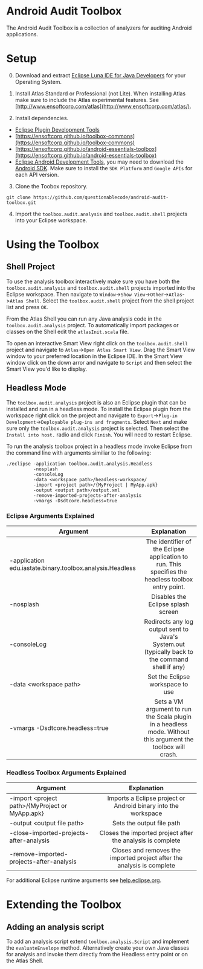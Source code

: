 Android Audit Toolbox
===============

The Android Audit Toolbox is a collection of analyzers for auditing Android applications.

# Setup

0) Download and extract [Eclipse Luna IDE for Java Developers](https://eclipse.org/downloads/packages/release/Luna/SR2) for your Operating System.

1) Install Atlas Standard or Professional (not Lite).  When installing Atlas make sure to include the Atlas experimental features.  See [http://www.ensoftcorp.com/atlas](http://www.ensoftcorp.com/atlas/).

2) Install dependencies.  
 - [Eclipse Plugin Development Tools](http://download.eclipse.org/eclipse/updates/4.4)
 - [https://ensoftcorp.github.io/toolbox-commons](https://ensoftcorp.github.io/toolbox-commons)
 - [https://ensoftcorp.github.io/android-essentials-toolbox](https://ensoftcorp.github.io/android-essentials-toolbox)
 - [Eclipse Android Development Tools](https://developer.android.com/sdk/installing/installing-adt.html), you may need to download the [Android SDK](https://developer.android.com/sdk). Make sure to install the `SDK Platform` and `Google APIs` for each API version. 

3) Clone the Toobox repository.

`git clone https://github.com/questionablecode/android-audit-toolbox.git`

4) Import the `toolbox.audit.analysis` and `toolbox.audit.shell` projects into your Eclipse workspace.

# Using the Toolbox

## Shell Project

To use the analysis toolbox interactively make sure you have both the `toolbox.audit.analysis` and `toolbox.audit.shell` projects imported into the Eclipse workspace.  Then navigate to `Window`->`Show View`->`Other`->`Atlas`->`Atlas Shell`.  Select the `toolbox.audit.shell` project from the shell project list and press `OK`.

From the Atlas Shell you can run any Java analysis code in the `toolbox.audit.analysis` project.  To automatically import packages or classes on the Shell edit the `atlasInit.scala` file.

To open an interactive Smart View right click on the `toolbox.audit.shell` project and navigate to `Atlas`->`Open Atlas Smart View`.  Drag the Smart View window to your preferred location in the Eclipse IDE.  In the Smart View window click on the down arror and navigate to `Script` and then select the Smart View you'd like to display.

## Headless Mode

The `toolbox.audit.analysis` project is also an Eclipse plugin that can be installed and run in a headless mode.  To install the Eclipse plugin from the workspace right click on the project and navigate to `Export`->`Plug-in Development`->`Deployable plug-ins and fragments`.  Select `Next` and make sure only the `toolbox.audit.analysis` project is selected.  Then select the `Install into host.` radio and click `Finish`.  You will need to restart Eclipse.

To run the analysis toolbox project in a headless mode invoke Eclipse from the command line with arguments similiar to the following:

    ./eclipse -application toolbox.audit.analysis.Headless 
              -nosplash 
              -consoleLog  
              -data <workspace path>/headless-workspace/ 
              -import <project path>/{MyProject | MyApp.apk}
              -output <output path>/output.xml
              -remove-imported-projects-after-analysis
              -vmargs -Dsdtcore.headless=true
              
### Eclipse Arguments Explained

| **Argument**                                              |                                                **Explanation**                                               |
|-----------------------------------------------------------|:-------------------------------------------------------------------------------------------------------------:|
| -application edu.iastate.binary.toolbox.analysis.Headless | The identifier of the Eclipse application to run. This specifies the headless toolbox entry point.            |
| -nosplash                                                 | Disables the Eclipse splash screen                                                                            |
| -consoleLog                                               | Redirects any log output sent to Java's System.out (typically back to the command shell if any)               |
| -data &lt;workspace path&gt;                                    | Set the Eclipse workspace to use                                                                              |
| -vmargs -Dsdtcore.headless=true                           | Sets a VM argument to run the Scala plugin in a headless mode.  Without this argument the toolbox will crash. |

### Headless Toolbox Arguments Explained

| **Argument**                                    |                            **Explanation**                            |
|-------------------------------------------------|:----------------------------------------------------------------------:|
| -import &lt;project path&gt;/{MyProject or MyApp.apk} | Imports a Eclipse project or Android binary into the workspace         |
| -output &lt;output file path&gt;                      | Sets the output file path                                              |
| -close-imported-projects-after-analysis         | Closes the imported project after the analysis is complete             |
| -remove-imported-projects-after-analysis        | Closes and removes the imported project after the analysis is complete |

For additional Eclipse runtime arguments see [help.eclipse.org](http://help.eclipse.org/juno/index.jsp?topic=%2Forg.eclipse.platform.doc.isv%2Freference%2Fmisc%2Fruntime-options.html).

# Extending the Toolbox

## Adding an analysis script
To add an analysis script extend `toolbox.analysis.Script` and implement the `evaluateEnvelope` method.  Alternatively create your own Java classes for analysis and invoke them directly from the Headless entry point or on the Atlas Shell.
